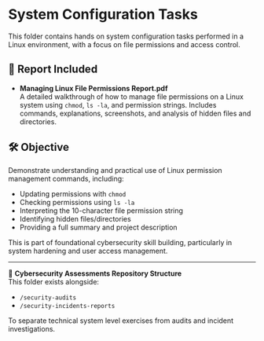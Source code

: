 # System Configuration Tasks

This folder contains hands on system configuration tasks performed in a Linux environment, with a focus on file permissions and access control.

## 📌 Report Included

- **Managing Linux File Permissions Report.pdf**  
  A detailed walkthrough of how to manage file permissions on a Linux system using `chmod`, `ls -la`, and permission strings. Includes commands, explanations, screenshots, and analysis of hidden files and directories.

## 🛠️ Objective

Demonstrate understanding and practical use of Linux permission management commands, including:

- Updating permissions with `chmod`
- Checking permissions using `ls -la`
- Interpreting the 10-character file permission string
- Identifying hidden files/directories
- Providing a full summary and project description

This is part of foundational cybersecurity skill building, particularly in system hardening and user access management.

---

📁 **Cybersecurity Assessments Repository Structure**  
This folder exists alongside:

- `/security-audits`  
- `/security-incidents-reports`

To separate technical system level exercises from audits and incident investigations.
